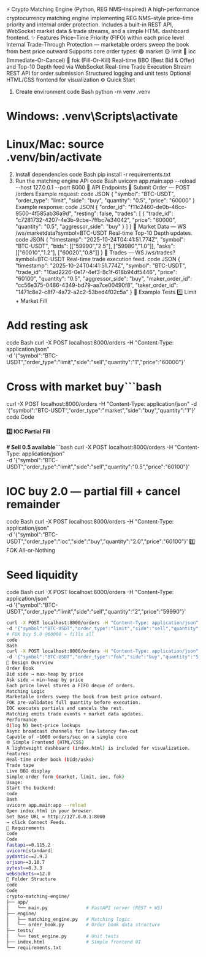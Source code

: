 ⚡ Crypto Matching Engine (Python, REG NMS–Inspired)
A high-performance cryptocurrency matching engine implementing REG NMS–style price–time priority and internal order protection.
Includes a built-in REST API, WebSocket market data & trade streams, and a simple HTML dashboard frontend.
✨ Features
Price–Time Priority (FIFO) within each price level
Internal Trade-Through Protection — marketable orders sweep the book from best price outward
Supports core order types:
🟢 market
🟡 limit
🔵 ioc (Immediate-Or-Cancel)
🔴 fok (Fill-Or-Kill)
Real-time BBO (Best Bid & Offer) and Top-10 Depth feed via WebSocket
Real-time Trade Execution Stream
REST API for order submission
Structured logging and unit tests
Optional HTML/CSS frontend for visualization
⚙️ Quick Start
1. Create environment
code
Bash
python -m venv .venv
# Windows: .venv\Scripts\activate
# Linux/Mac: source .venv/bin/activate
2. Install dependencies
code
Bash
pip install -r requirements.txt
3. Run the matching engine API
code
Bash
uvicorn app.main:app --reload --host 127.0.0.1 --port 8000
📡 API Endpoints
🔹 Submit Order — POST /orders
Example request:
code
JSON
{
  "symbol": "BTC-USDT",
  "order_type": "limit",
  "side": "buy",
  "quantity": "0.5",
  "price": "60000"
}
Example response:
code
JSON
{
  "order_id": "f11c2460-de0b-46cc-9500-4f585ab36a9d",
  "resting": false,
  "trades": [
    {
      "trade_id": "c7281732-4207-4e3b-9cbe-7ffbc7e34042",
      "price": "60000",
      "quantity": "0.5",
      "aggressor_side": "buy"
    }
  ]
}
🔹 Market Data — WS /ws/marketdata?symbol=BTC-USDT
Real-time Top-10 Depth updates.
code
JSON
{
  "timestamp": "2025-10-24T04:41:51.774Z",
  "symbol": "BTC-USDT",
  "bids": [["59990","2.5"], ["59980","1.0"]],
  "asks": [["60010","1.2"], ["60020","0.8"]]
}
🔹 Trades — WS /ws/trades?symbol=BTC-USDT
Real-time trade execution feed.
code
JSON
{
  "timestamp": "2025-10-24T04:41:51.774Z",
  "symbol": "BTC-USDT",
  "trade_id": "16ad2226-0e17-4ef3-8c1f-618b94df5446",
  "price": "60100",
  "quantity": "0.5",
  "aggressor_side": "buy",
  "maker_order_id": "cc56e375-0486-4349-bd79-aa7ce00490f8",
  "taker_order_id": "1471c8e2-c8f7-4a72-a2c2-53bed4f02c5a"
}
🧩 Example Tests
1️⃣ Limit + Market Fill
# Add resting ask
code
Bash
curl -X POST localhost:8000/orders -H "Content-Type: application/json" \
-d '{"symbol":"BTC-USDT","order_type":"limit","side":"sell","quantity":"1","price":"60000"}'
# Cross with market buy```bash
curl -X POST localhost:8000/orders -H "Content-Type: application/json"
-d '{"symbol":"BTC-USDT","order_type":"market","side":"buy","quantity":"1"}'
code
Code
#### 2️⃣ IOC Partial Fill

**# Sell 0.5 available**```bash
curl -X POST localhost:8000/orders -H "Content-Type: application/json" \
-d '{"symbol":"BTC-USDT","order_type":"limit","side":"sell","quantity":"0.5","price":"60100"}'
# IOC buy 2.0 — partial fill + cancel remainder
code
Bash
curl -X POST localhost:8000/orders -H "Content-Type: application/json" \
-d '{"symbol":"BTC-USDT","order_type":"ioc","side":"buy","quantity":"2.0","price":"60100"}'
3️⃣ FOK All-or-Nothing
# Seed liquidity
code
Bash
curl -X POST localhost:8000/orders -H "Content-Type: application/json" \
-d '{"symbol":"BTC-USDT","order_type":"limit","side":"sell","quantity":"2","price":"59990"}'
``````bash
curl -X POST localhost:8000/orders -H "Content-Type: application/json" \
-d '{"symbol":"BTC-USDT","order_type":"limit","side":"sell","quantity":"3","price":"60000"}'
# FOK buy 5.0 @60000 → fills all
code
Bash
curl -X POST localhost:8000/orders -H "Content-Type: application/json" \
-d '{"symbol":"BTC-USDT","order_type":"fok","side":"buy","quantity":"5.0","price":"60000"}'
🧠 Design Overview
Order Book
Bid side → max-heap by price
Ask side → min-heap by price
Each price level stores a FIFO deque of orders.
Matching Logic
Marketable orders sweep the book from best price outward.
FOK pre-validates full quantity before execution.
IOC executes partials and cancels the rest.
Matching emits trade events + market data updates.
Performance
O(log N) best-price lookups
Async broadcast channels for low-latency fan-out
Capable of >1000 orders/sec on a single core
🌐 Simple Frontend (HTML/CSS)
A lightweight dashboard (index.html) is included for visualization.
Features:
Real-time order book (bids/asks)
Trade tape
Live BBO display
Simple order form (market, limit, ioc, fok)
Usage:
Start the backend:
code
Bash
uvicorn app.main:app --reload
Open index.html in your browser.
Set Base URL = http://127.0.0.1:8000
→ click Connect Feeds.
🧩 Requirements
code
Code
fastapi==0.115.2
uvicorn[standard]
pydantic==2.9.2
orjson==3.10.7
pytest==8.3.3
websockets==12.0
🧱 Folder Structure
code
Code
crypto-matching-engine/
├── app/
│   └── main.py              # FastAPI server (REST + WS)
├── engine/
│   ├── matching_engine.py   # Matching logic
│   └── order_book.py        # Order book data structure
├── tests/
│   └── test_engine.py       # Unit tests
├── index.html               # Simple frontend UI
└── requirements.txt
